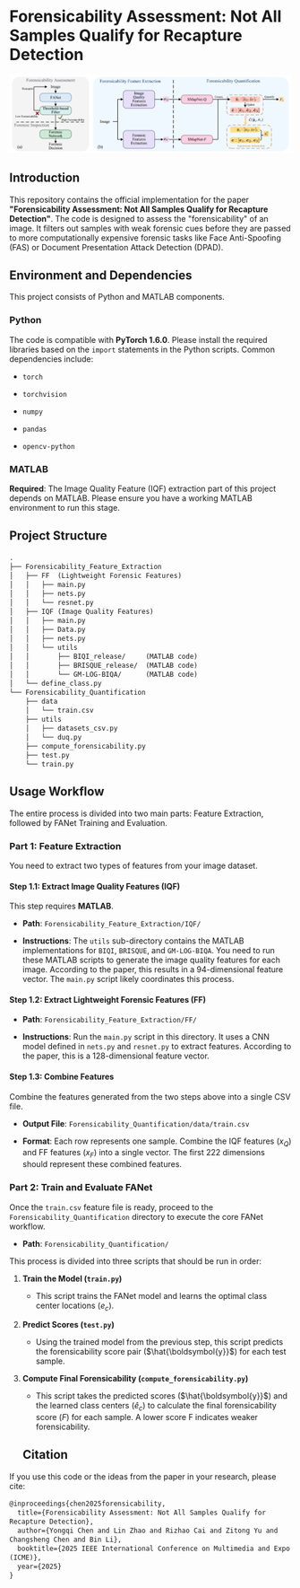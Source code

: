 
# Forensicability Assessment: Not All Samples Qualify for Recapture Detection
![Method Overview](FANet.png)

## Introduction

This repository contains the official implementation for the paper **"Forensicability Assessment: Not All Samples Qualify for Recapture Detection"**. The code is designed to assess the "forensicability" of an image. It filters out samples with weak forensic cues before they are passed to more computationally expensive forensic tasks like Face Anti-Spoofing (FAS) or Document Presentation Attack Detection (DPAD).

## Environment and Dependencies

This project consists of Python and MATLAB components.

### Python

The code is compatible with **PyTorch 1.6.0**. Please install the required libraries based on the `import` statements in the Python scripts. Common dependencies include:

- `torch`
    
- `torchvision`
    
- `numpy`
    
- `pandas` 
    
- `opencv-python`
    

### MATLAB

**Required**: The Image Quality Feature (IQF) extraction part of this project depends on MATLAB. Please ensure you have a working MATLAB environment to run this stage.

## Project Structure
```
.
├── Forensicability_Feature_Extraction
│   ├── FF  (Lightweight Forensic Features)
│   │   ├── main.py
│   │   ├── nets.py
│   │   └── resnet.py
│   ├── IQF (Image Quality Features)
│   │   ├── main.py
│   │   ├── Data.py
│   │   ├── nets.py
│   │   └── utils
│   │       ├── BIQI_release/     (MATLAB code)
│   │       ├── BRISQUE_release/  (MATLAB code)
│   │       └── GM-LOG-BIQA/      (MATLAB code)
│   └── define_class.py
└── Forensicability_Quantification
    ├── data
    │   └── train.csv
    ├── utils
    │   ├── datasets_csv.py
    │   └── duq.py
    ├── compute_forensicability.py
    ├── test.py
    └── train.py
```

## Usage Workflow

The entire process is divided into two main parts: Feature Extraction, followed by FANet Training and Evaluation.

### Part 1: Feature Extraction

You need to extract two types of features from your image dataset.

#### Step 1.1: Extract Image Quality Features (IQF)

This step requires **MATLAB**.

- **Path**: `Forensicability_Feature_Extraction/IQF/`
    
- **Instructions**: The `utils` sub-directory contains the MATLAB implementations for `BIQI`, `BRISQUE`, and `GM-LOG-BIQA`. You need to run these MATLAB scripts to generate the image quality features for each image. According to the paper, this results in a 94-dimensional feature vector. The `main.py` script likely coordinates this process.
    

#### Step 1.2: Extract Lightweight Forensic Features (FF)

- **Path**: `Forensicability_Feature_Extraction/FF/`
    
- **Instructions**: Run the `main.py` script in this directory. It uses a CNN model defined in `nets.py` and `resnet.py` to extract features. According to the paper, this is a 128-dimensional feature vector.
    

#### Step 1.3: Combine Features

Combine the features generated from the two steps above into a single CSV file.

- **Output File**: `Forensicability_Quantification/data/train.csv`
    
- **Format**: Each row represents one sample. Combine the IQF features ($x_Q$​) and FF features ($x_F$) into a single vector. The first 222 dimensions should represent these combined features.
    

### Part 2: Train and Evaluate FANet

Once the `train.csv` feature file is ready, proceed to the `Forensicability_Quantification` directory to execute the core FANet workflow.

- **Path**: `Forensicability_Quantification/`
    

This process is divided into three scripts that should be run in order:

1. **Train the Model (`train.py`)**
    
    - This script trains the FANet model and learns the optimal class center locations ($e_c​$).
        
2. **Predict Scores (`test.py`)**
    
    - Using the trained model from the previous step, this script predicts the forensicability score pair ($\hat{\boldsymbol{y}}$​) for each test sample.
        
3. **Compute Final Forensicability (`compute_forensicability.py`)**
    
    - This script takes the predicted scores ($\hat{\boldsymbol{y}}$​) and the learned class centers ($\hat{e}_c​$) to calculate the final forensicability score ($F$) for each sample. A lower score F indicates weaker forensicability.
    ## Citation

If you use this code or the ideas from the paper in your research, please cite:

```
@inproceedings{chen2025forensicability,
  title={Forensicability Assessment: Not All Samples Qualify for Recapture Detection},
  author={Yongqi Chen and Lin Zhao and Rizhao Cai and Zitong Yu and Changsheng Chen and Bin Li},
  booktitle={2025 IEEE International Conference on Multimedia and Expo (ICME)}, 
  year={2025}
}
```
